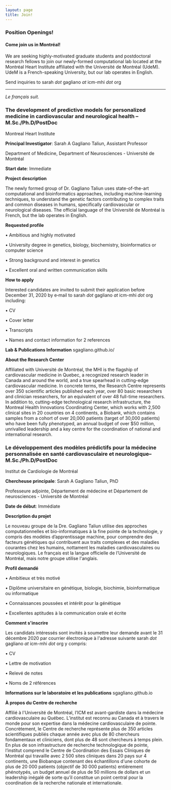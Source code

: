 ```yaml
---
layout: page
title: Join! 
---
```


### Position Openings!

#### <b>Come join us in Montréal!</b>
We are seeking highly-motivated graduate students and postdoctoral research fellows to join our newly-formed computational lab located at the Montréal Heart Institute affiliated with the Université de Montréal (UdeM).
UdeM is a French-speaking University, but our lab operates in English.

Send inquiries to sarah <i>dot</i> gagliano <i>at</i> icm-mhi <i>dot</i> org

- - - - - 

<i>Le français suit.</i>

### The development of predictive models for personalized medicine in cardiovascular and neurological health – M.Sc./Ph.D/PostDoc 

Montreal Heart Institute 

<b>Principal Investigator</b>:  Sarah A Gagliano Taliun, Assistant Professor
<p>Department of Medicine, Department of Neurosciences  - Université de Montréal</p>

<b>Start date</b>: Immediate

<b>Project description</b> 
<p>The newly formed group of Dr. Gagliano Taliun uses state-of-the-art computational and bioinformatics approaches, including machine-learning techniques, to understand the genetic factors contributing to complex traits and common diseases in humans, specifically cardiovascular or neurological diseases. The official language of the Université de Montréal is French, but the lab operates in English.</p> 

<b>Requested profile</b>
<p>•	Ambitious and highly motivated</p> 
<p>•	University degree in genetics, biology, biochemistry, bioinformatics or computer science</p> 
<p>•	Strong background and interest in genetics</p>
<p>•	Excellent oral and written communication skills</p>

<b>How to apply</b> 
<p>Interested candidates are invited to submit their application before December 31, 2020 by e‐mail to sarah <i>dot</i> gagliano <i>at</i> icm-mhi <i>dot</i> org including:</p> 
<p>•	CV</p>
<p>•	Cover letter</p>
<p>•	Transcripts</p>
<p>•	Names and contact information for 2 references</p> 

<b>Lab & Publications Information</b> sgagliano.github.io/

<b>About the Research Center</b> 
<p>Affiliated with Université de Montréal, the MHI is the flagship of cardiovascular medicine in Quebec, a recognized research leader in Canada and around the world, and a true spearhead in cutting-edge cardiovascular medicine. In concrete terms, the Research Centre represents over 350 scientific articles published each year, over 80 basic researchers and clinician researchers, for an equivalent of over 48 full-time researchers. In addition to, cutting-edge technological research infrastructure, the Montreal Health Innovations Coordinating Center, which works with 2,500 clinical sites in 20 countries on 4 continents, a Biobank, which contains samples from a cohort of over 20,000 patients (target of 30,000 patients) who have been fully phenotyped, an annual budget of over $50 million, unrivalled leadership and a key centre for the coordination of national and international research.</p> 

### Le développement des modèles prédictifs pour la médecine personnalisée en santé cardiovasculaire et neurologique– M.Sc./Ph.D/PostDoc 

Institut de Cardiologie de Montréal

<b>Chercheuse principale</b>: Sarah A Gagliano Taliun, PhD
<p>Professeure adjointe, Département de médecine et Département de neurosciences - Université de Montréal</p> 

<b>Date de début</b>:  Immédiate 

<b>Description du projet</b> 
<p>Le nouveau groupe de la Dre. Gagliano Taliun utilise des approches computationnelles et bio-informatiques à la fine pointe de la technologie, y compris des modèles d’apprentissage machine, pour comprendre des facteurs génétiques qui contribuent aux traits complexes et des maladies courantes chez les humains, nottament les maladies cardiovasculaires ou neurologiques. Le français est la langue officielle de l’Université de Montréal, mais notre groupe utilise l'anglais.</p> 

<b>Profil demandé</b> 
<p>•	Ambitieux et très motivé</p> 
<p>•	Diplôme universitaire en génétique, biologie, biochimie, bioinformatique ou informatique</p>
<p>•	Connaissances poussées et intérêt pour la génétique</p> 
<p>•	Excellentes aptitudes à la communication orale et écrite</p> 

<b>Comment s'inscrire</b> 
<p>Les candidats intéressés sont invités à soumettre leur demande avant le 31 décembre 2020 par courrier électronique à l'adresse suivante sarah <i>dot</i> gagliano <i>at</i> icm-mhi <i>dot</i> org y compris:</p> 
<p>•	CV</p>
<p>•	Lettre de motivation</p> 
<p>•	Relevé de notes</p>
<p>•	Noms de 2 références</p> 

<b>Informations sur le laboratoire et les publications</b> sgagliano.github.io

<b>À propos du Centre de recherche</b> 
<p>Affilié à l'Université de Montréal, l’ICM est avant-gardiste dans la médecine cardiovasculaire au Québec. L’institut est reconnu au Canada et à travers le monde pour son expertise dans la médecine cardiovasculaire de pointe. Concrètement, le Centre de recherche représente plus de 350 articles scientifiques publiés chaque année avec plus de 80 chercheurs fondamentaux et cliniciens, dont plus de 48 sont chercheurs à temps plein. En plus de son infrastructure de recherche technologique de pointe, l’institut comprend le Centre de Coordination des Essais Cliniques de Montréal qui travaille avec 2 500 sites cliniques dans 20 pays sur 4 continents, une Biobanque contenant des échantillons d'une cohorte de plus de 20 000 patients (objectif de 30 000 patients) entièrement phénotypés, un budget annuel de plus de 50 millions de dollars et un leadership inégalé de sorte qu’il constitue un point central pour la coordination de la recherche nationale et internationale.</p> 
